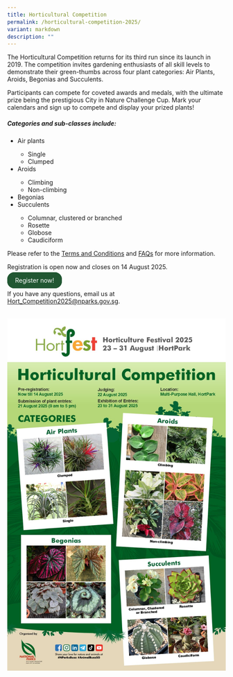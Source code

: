 ```yaml
---
title: Horticultural Competition
permalink: /horticultural-competition-2025/
variant: markdown
description: ""
---
```

<style>
		  .button-primary {
    background-color: #215732;
    border: 2px solid #215732;
    padding: 0.5rem 1rem;
  	border-radius: 1rem;
    color: white !important;
	  text-decoration: none !important;
  }
</style>

<section>
<p>The Horticultural Competition returns for its third run since its launch in 2019. The competition invites gardening enthusiasts of all skill levels to demonstrate their green-thumbs across four plant categories: Air Plants, Aroids, Begonias and Succulents.</p>
<p> Participants can compete for coveted awards and medals, with the ultimate prize being the prestigious City in Nature Challenge Cup. Mark your calendars and sign up to compete and display your prized plants!</p>
</section>
<p></p>
<section>
	<h5>Categories and sub-classes include:</h5>
	<ul><li>Air plants</li>
		<ul><li>Single</li>
			<li>Clumped</li>
		</ul>
		<li>Aroids</li>
		<ul><li>Climbing</li>
			<li>Non-climbing</li>
		</ul>
		<li>Begonias</li>
		<li>Succulents</li>
		<ul><li>Columnar, clustered or branched</li>
			<li>Rosette</li>
			<li>Globose</li>
			<li>Caudiciform</li>
			<p></p>
	</ul></ul>
	
<p>Please refer to the <a target="_blank" href="https://go.gov.sg/hortcomptnc">Terms and Conditions</a> and <a target="_blank" href="https://go.gov.sg/hortcompfaqs">FAQs</a> for more information.</p>
<p>Registration is open now and closes on 14 August 2025.</p>
<a class="button-primary" href="https://go.gov.sg/hortcomp25">Register now!</a>

<p>If you have any questions, email us at <a href="mailto:Hort_Competition2025@nparks.gov.sg">Hort_Competition2025@nparks.gov.sg</a>.</p>
</section>
<br>
<img src="/images/HortFest%20images/hc2025%20poster.jpg">